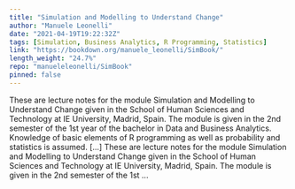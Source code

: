 ```yaml
---
title: "Simulation and Modelling to Understand Change"
author: "Manuele Leonelli"
date: "2021-04-19T19:22:32Z"
tags: [Simulation, Business Analytics, R Programming, Statistics]
link: "https://bookdown.org/manuele_leonelli/SimBook/"
length_weight: "24.7%"
repo: "manueleleonelli/SimBook"
pinned: false
---
```


These are lecture notes for the module Simulation and Modelling to Understand Change given in the School of Human Sciences and Technology at IE University, Madrid, Spain. The module is given in the 2nd semester of the 1st year of the bachelor in Data and Business Analytics. Knowledge of basic elements of R programming as well as probability and statistics is assumed. [...] These are lecture notes for the module Simulation and Modelling to Understand Change given in the School of Human Sciences and Technology at IE University, Madrid, Spain. The module is given in the 2nd semester of the 1st ...
